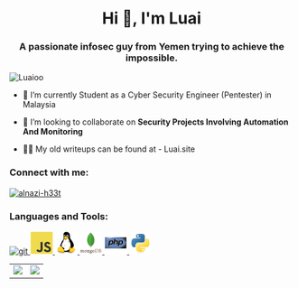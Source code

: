 <h1 align="center">Hi 👋, I'm Luai</h1>
<h3 align="center">A passionate infosec guy from Yemen trying to achieve the impossible.</h3>

<p align="left"> 
<img src="https://komarev.com/ghpvc/?username=Luaioo&label=Profile%20views&color=0e75b6&style=flat" alt="Luaioo" /> 
</p>

- 🔭 I’m currently Student as a Cyber Security Engineer (Pentester) in Malaysia

- 👯 I’m looking to collaborate on **Security Projects Involving Automation And Monitoring**

- 👨‍💻 My old writeups can be found at - Luai.site

<h3 align="left">Connect with me:</h3>
<p align="left">
<a href="https://linkedin.com/in/Luaioo" target="blank">
<img align="center" src="https://raw.githubusercontent.com/rahuldkjain/github-profile-readme-generator/master/src/images/icons/Social/linked-in-alt.svg" alt="alnazi-h33t" height="30" width="40" />
</a>
</p>

<h3 align="left">Languages and Tools:</h3>
<p align="left"> 
  
<a href="https://git-scm.com/" target="_blank" rel="noreferrer"> 
<img src="https://www.vectorlogo.zone/logos/git-scm/git-scm-icon.svg" alt="git" width="40" height="40"/> 
</a> 
  
<a href="https://developer.mozilla.org/en-US/docs/Web/JavaScript" target="_blank" rel="noreferrer"> 
<img src="https://raw.githubusercontent.com/devicons/devicon/master/icons/javascript/javascript-original.svg" alt="javascript" width="40" height="40"/> 
</a> 

<a href="https://www.linux.org/" target="_blank" rel="noreferrer"> 
<img src="https://raw.githubusercontent.com/devicons/devicon/master/icons/linux/linux-original.svg" alt="linux" width="40" height="40"/> 
</a> 
  
 <a href="https://www.mongodb.com/" target="_blank" rel="noreferrer"> 
 <img src="https://raw.githubusercontent.com/devicons/devicon/master/icons/mongodb/mongodb-original-wordmark.svg" alt="mongodb" width="40" height="40"/> 
 </a> 
  
 <a href="https://www.php.net" target="_blank" rel="noreferrer"> 
 <img src="https://raw.githubusercontent.com/devicons/devicon/master/icons/php/php-original.svg" alt="php" width="40" height="40"/> 
 </a> 
  
<a href="https://www.python.org" target="_blank" rel="noreferrer"> 
<img src="https://raw.githubusercontent.com/devicons/devicon/master/icons/python/python-original.svg" alt="python" width="40" height="40"/> 
</a> 
</p>

<p>
<a href="https://github.com/Luaioo">
  <table>
    <tr>
      <td>
  <img height="180em" src="https://github-readme-stats.vercel.app/api?username=Luaioo&show_icons=true&theme=radical" />
      </td>
      <td>
  <img height="180em" src="https://github-readme-stats-eight-theta.vercel.app/api/top-langs/?username=Luaioo&theme=radical&layout=compact&exclude_lang=java+r" />
      </td>
    </tr>
  </table>
</a>
</p>



